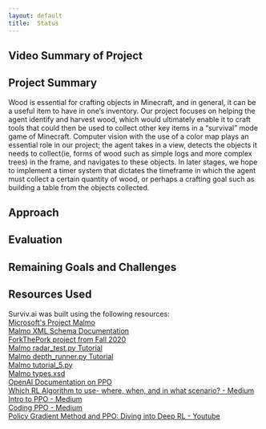 ```yaml
---
layout: default
title:  Status
---
```

## Video Summary of Project

## Project Summary
Wood is essential for crafting objects in Minecraft, and in general, it can be a useful item to have in one’s inventory. Our project focuses on helping the agent identify and harvest wood, which would ultimately enable it to craft tools that could then be used to collect other key items in a “survival” mode game of Minecraft. Computer vision with the use of a color map plays an essential role in our project; the agent takes in a view, detects the objects it needs to collect(ie, forms of wood such as simple logs and more complex trees) in the frame, and navigates to these objects. In later stages, we hope to implement a timer system that dictates the timeframe in which the agent must collect a certain quantity of wood, or perhaps a crafting goal such as building a table from the objects collected.

## Approach

## Evaluation

## Remaining Goals and Challenges

## Resources Used
Surviv.ai was built using the following resources:<br>
<a href="https://www.microsoft.com/en-us/research/project/project-malmo/">Microsoft's Project Malmo</a><br>
<a href="https://microsoft.github.io/malmo/0.30.0/Schemas/Mission.html#element_AgentHandlers">Malmo XML Schema Documentation</a><br>
<a href="https://github.com/kchian/ForkThePork">ForkThePork project from Fall 2020</a><br>
<a href="https://github.com/microsoft/malmo/blob/master/Malmo/samples/Python_examples/radar_test.py">Malmo radar_test.py Tutorial</a><br>
<a href="https://github.com/microsoft/malmo/blob/master/Malmo/samples/Python_examples/depth_map_runner.py">Malmo depth_runner.py Tutorial</a><br>
<a href="http://microsoft.github.io/malmo/0.14.0/Python_Examples/Tutorial.pdf">Malmo tutorial_5.py</a><br>
<a href="https://github.com/microsoft/malmo/blob/master/Schemas/Types.xsd">Malmo types.xsd</a><br>
<a href="https://openai.com/blog/openai-baselines-ppo/">OpenAI Documentation on PPO</a><br>
<a href="https://medium.com/datadriveninvestor/which-reinforcement-learning-rl-algorithm-to-use-where-when-and-in-what-scenario-e3e7617fb0b1#:~:text=It%20can%20be%20observed%20that,hence%20requires%20several%20add%2Dons.&text=TD3%20and%20TRPO%20work%20well,lack%20the%20faster%20convergence%20rate">Which RL Algorithm to use- where, when, and in what scenario? - Medium</a><br>
<a href="https://medium.com/intro-to-artificial-intelligence/proximal-policy-optimization-ppo-a-policy-based-reinforcement-learning-algorithm-3cf126a7562d#:~:text=Proximal%20Policy%20Optimization(PPO)%2D,732%20Followers">Intro to PPO - Medium</a><br>
<a href="https://medium.com/analytics-vidhya/coding-ppo-from-scratch-with-pytorch-part-3-4-82081ea58146">Coding PPO - Medium</a><br>
<a href="https://www.youtube.com/watch?v=5P7I-xPq8u8">Policy Gradient Method and PPO: Diving into Deep RL - Youtube</a><br>